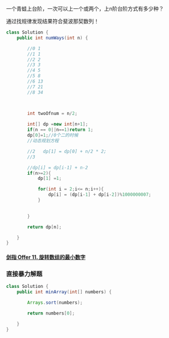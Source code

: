 一个青蛙上台阶，一次可以上一个或两个，上n阶台阶方式有多少种？

通过找规律发现结果符合斐波那契数列！

```java
class Solution {
    public int numWays(int n) {

        //0 1
        //1 1
        //2 2
        //3 3
        //4 5
        //5 8
        //6 13
        //7 21
        //8 34



        int twoOfnum = n/2;
        
        int[] dp =new int[n+1];
        if(n == 0||n==1)return 1;
        dp[0]=1;//0个二的时候
        //动态规划方程

        //2   dp[1] = dp[0] + n/2 * 2;
        //3    

        //dp[i] = dp[i-1] + n-2
        if(n>=2){
            dp[1] =1;

            for(int i = 2;i<= n;i++){
                dp[i] = (dp[i-1] + dp[i-2])%1000000007;
            }
            

        }

        return dp[n];

    }
}
```

#### [剑指 Offer 11. 旋转数组的最小数字](https://leetcode-cn.com/problems/xuan-zhuan-shu-zu-de-zui-xiao-shu-zi-lcof/)

### 直接暴力解题

```java
class Solution {
    public int minArray(int[] numbers) {

        Arrays.sort(numbers);

        return numbers[0];

    }
}
```

